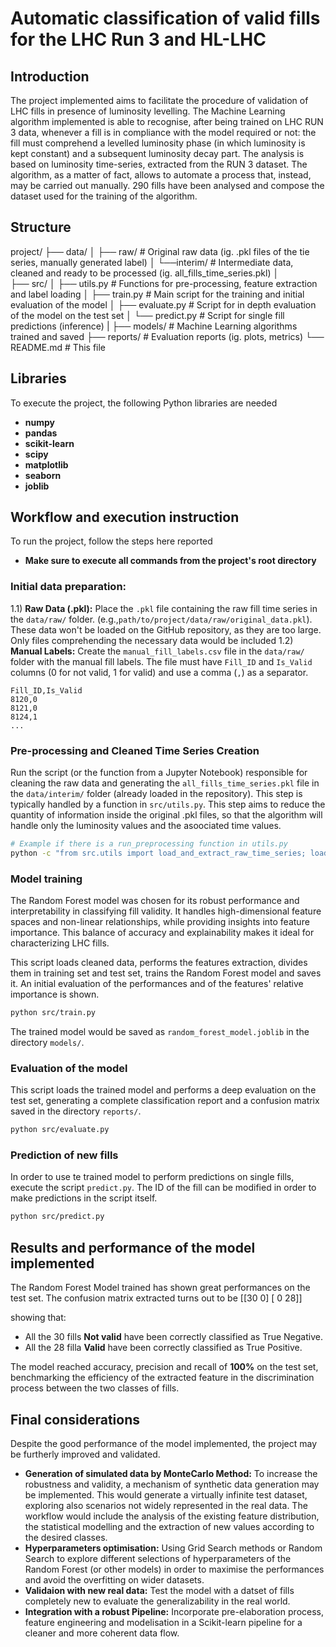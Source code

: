 # Automatic classification of valid fills for the LHC Run 3 and HL-LHC 

## Introduction
The project implemented aims to facilitate the procedure of validation of LHC fills in presence of luminosity levelling. The Machine Learning algorithm implemented is able to recognise, after being trained on LHC RUN 3 data, whenever a fill is in compliance with the model required or not: the fill must comprehend a levelled luminosity phase (in which luminosity is kept constant) and a subsequent luminosity decay part. 
The analysis is based on luminosity time-series, extracted from the RUN 3 dataset. The algorithm, as a matter of fact, allows to automate a process that, instead, may be carried out manually. 290 fills have been analysed and compose the dataset used for the training of the algorithm. 

## Structure

project/
├── data/
│   ├── raw/           # Original raw data (ig. .pkl files of the tie series, manually generated label)
│   └──interim/        # Intermediate data, cleaned and ready to be processed (ig. all_fills_time_series.pkl)
│   
├── src/
│   ├── utils.py       # Functions for pre-processing, feature extraction and label loading
│   ├── train.py       # Main script for the training and initial evaluation of the model 
│   ├── evaluate.py    # Script for in depth evaluation of the model on the test set 
│   └── predict.py     # Script for single fill predictions (inference)
|
├── models/            # Machine Learning algorithms trained and saved
├── reports/           # Evaluation reports (ig. plots, metrics)
└── README.md          # This file


## Libraries 
To execute the project, the following Python libraries are needed

* **numpy**
* **pandas**
* **scikit-learn**
* **scipy**
* **matplotlib**
* **seaborn**
* **joblib**


## Workflow and execution instruction

To run the project, follow the steps here reported
* **Make sure to execute all commands from the project's root directory**

### Initial data preparation:



1.1) **Raw Data (.pkl):** Place the `.pkl` file containing the raw fill time series in the `data/raw/` folder. (e.g.,`path/to/project/data/raw/original_data.pkl`). These data won't be loaded on the GitHub repository, as they are too large. Only files comprehending the necessary data would be included
1.2) **Manual Labels:** Create the `manual_fill_labels.csv` file in the `data/raw/` folder with the manual fill labels. The file must have `Fill_ID` and `Is_Valid` columns (0 for not valid, 1 for valid) and use a comma (`,`) as a separator.

```csv
Fill_ID,Is_Valid
8120,0
8121,0
8124,1
...
```

### Pre-processing and Cleaned Time Series Creation

Run the script (or the function from a Jupyter Notebook) responsible for cleaning the raw data and generating the `all_fills_time_series.pkl` file in the `data/interim/` folder (already loaded in the repository). This step is typically handled by a function in `src/utils.py`. This step aims to reduce the quantity of information inside the original .pkl files, so that the algorithm will handle only the luminosity values and the asoociated time values. 

```bash
# Example if there is a run_preprocessing function in utils.py
python -c "from src.utils import load_and_extract_raw_time_series; load_and_extract_raw_time_series('data/raw/your_original_file.pkl')"

```

### Model training

The Random Forest model was chosen for its robust performance and interpretability in classifying fill validity. It handles high-dimensional feature spaces and non-linear relationships, while providing insights into feature importance. This balance of accuracy and explainability makes it ideal for characterizing LHC fills.

This script loads cleaned data, performs the features extraction, divides them in training set and test set, trains the Random Forest model and saves it. An initial evaluation of the performances and of the features' relative importance is shown. 

```bash
python src/train.py
```

The trained model would be saved as `random_forest_model.joblib` in the directory `models/`.

### Evaluation of the model

This script loads the trained model and performs a deep evaluation on the test set, generating a complete classification report and a confusion matrix saved in the directory `reports/`.

```bash
python src/evaluate.py
```

### Prediction of new fills

In order to use te trained model to perform predictions on single fills, execute the script `predict.py`. The ID of the fill can be modified in order to make predictions in the script itself. 

```bash
python src/predict.py
```


## Results and performance of the model implemented


The Random Forest Model trained has shown great performances on the test set. The confusion matrix extracted turns out to be 
[[30  0]
[ 0 28]]

showing that:
* All the 30 fills **Not valid** have been correctly classified  as True Negative.
* All the 28 filla **Valid** have been correctly classified as True Positive.

The model reached accuracy, precision and recall of **100%** on the test set, benchmarking the efficiency of the extracted feature in the discrimination process between the two classes of fills. 

## Final considerations


Despite the good performance of the model implemented, the project may be furtherly improved and validated.

* **Generation of simulated data by MonteCarlo Method:** To increase the robustness and validity, a mechanism of synthetic data generation may be implemented. This would generate a virtually infinite test dataset, exploring also scenarios not widely represented in the real data. The workflow would include the analysis of the existing feature distribution, the statistical modelling and the extraction of new values according to the desired classes.
* **Hyperparameters optimisation:** Using Grid Search methods or Random Search to explore different selections of hyperparameters of the Random Forest (or other models) in order to maximise the performances and avoid the overfitting on wider datasets.
* **Validaion with new real data:** Test the model with a datset of fills completely new to evaluate the generalizability in the real world. 
* **Integration with a robust Pipeline:** Incorporate pre-elaboration process, feature engineering and modelisation in a Scikit-learn pipeline for a cleaner and more coherent data flow.

